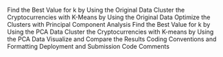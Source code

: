Find the Best Value for k by Using the Original Data 
Cluster the Cryptocurrencies with K-Means by Using the Original Data 
Optimize the Clusters with Principal Component Analysis 
Find the Best Value for k by Using the PCA Data
Cluster the Cryptocurrencies with K-means by Using the PCA Data
Visualize and Compare the Results
Coding Conventions and Formatting
Deployment and Submission
Code Comments

